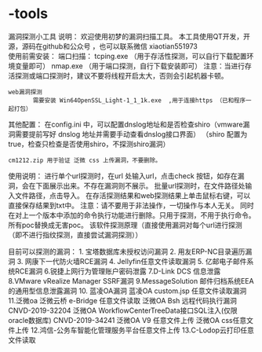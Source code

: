 # -tools
漏洞探测小工具
说明：
	欢迎使用初梦的漏洞扫描工具。
    	本工具使用QT开发，开源，源码在github和公众号 ，也可以联系微信 xiaotian551973 	
使用前需安装：
	端口扫描：
	       tcping.exe  （用于存活性探测，可以自行下载配置环境变量即可）
	       nmap.exe   （用于端口探测，自行下载安装即可）
	       注意：当进行存活探测或端口探测时，建议不要将线程开启太大，否则会引起机器卡顿。
	
	web漏洞探测
	       需要安装 Win64OpenSSL_Light-1_1_1k.exe  ,用于连接https （已和程序一起打包）
其他配置：
	在config.ini 中，可以配置dnslog地址和是否检查shiro（vmware漏洞需要提前写好 dnslog 地址并需要手动查看dnslog接口界面）
					 （shiro 配置为true，检查只检查是否使用shiro，不探测shiro漏洞）
					
	cm1212.zip 用于验证 泛微 css 上传漏洞，不要删除。
使用说明：
        进行单个url探测时，在url 处输入url，点击check 按钮，如存在漏洞，会在下面展示出来。不存在漏洞则不展示。
       批量url探测时，在文件路径处输入文件路径，点击导入。
      在存活探测结果和web探测结果上单击鼠标右键，可以直接保存结果到txt中。
注意：请不要用于非法操作，一切操作与本人无关。 同时在对上一个版本中添加的命令执行功能进行删除。只用于探测，不用于执行命令。所有poc替换成无害poc。
	该软件探测原理（直接使用漏洞对每个url进行探测（即不进行指纹探测，直接尝试漏洞探测））


目前可以探测的漏洞：
    1. 宝塔数据库未授权访问漏洞
    2. 用友ERP-NC目录遍历漏洞
    3. 网康下一代防火墙RCE漏洞
    4. Jellyfin任意文件读取漏洞
    5. 亿邮电子邮件系统RCE漏洞
    6.锐捷上网行为管理账户密码泄露
    7.D-Link DCS 信息泄露
    8.VMware vRealize Manager SSRF漏洞
    9.MessageSolution 邮件归档系统EEA的通用型信息泄露漏洞
    10. 蓝凌OA漏洞
	蓝凌OA custom.jsp 任意文件读取漏洞
    11.泛微oa
	泛微云桥 e-Bridge 任意文件读取
	泛微OA Bsh 远程代码执行漏洞 CNVD-2019-32204
	泛微OA WorkflowCenterTreeData接口SQL注入(仅限oracle数据库) CNVD-2019-34241
	泛微OA V9 任意文件上传
	泛微OA css任意文件上传
    12.鸿信-公务车智能化管理服务平台任意文件上传
     13.C-Lodop云打印任意文件读取
	
